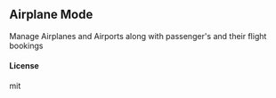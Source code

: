 ## Airplane Mode

Manage Airplanes and Airports along with passenger's and their flight bookings

#### License

mit